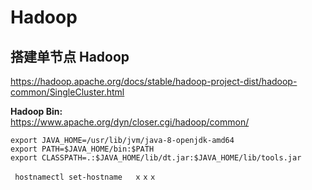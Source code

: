 # Hadoop

## 搭建单节点 Hadoop
https://hadoop.apache.org/docs/stable/hadoop-project-dist/hadoop-common/SingleCluster.html

**Hadoop Bin:**   
https://www.apache.org/dyn/closer.cgi/hadoop/common/


```
export JAVA_HOME=/usr/lib/jvm/java-8-openjdk-amd64
export PATH=$JAVA_HOME/bin:$PATH
export CLASSPATH=.:$JAVA_HOME/lib/dt.jar:$JAVA_HOME/lib/tools.jar

```




```
 hostnamectl set-hostname 　ｘｘｘ
```

